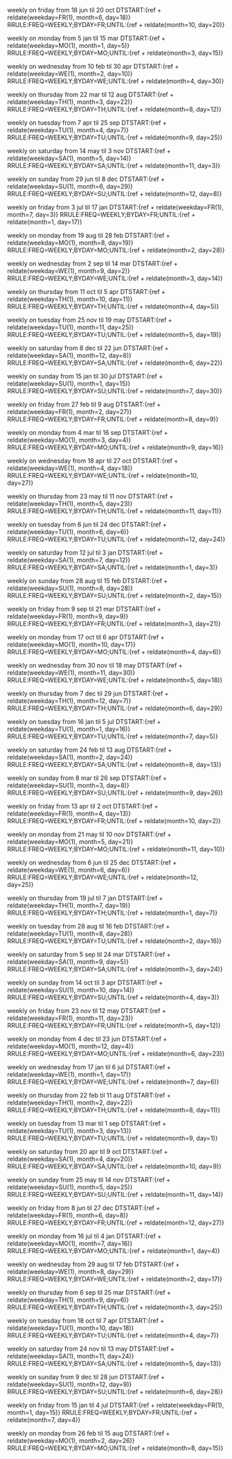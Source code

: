 weekly on friday from 18 jun til 20 oct
DTSTART:{ref + reldate(weekday=FR(1), month=6, day=18)}
RRULE:FREQ=WEEKLY;BYDAY=FR;UNTIL:{ref + reldate(month=10, day=20)}

weekly on monday from 5 jan til 15 mar
DTSTART:{ref + reldate(weekday=MO(1), month=1, day=5)}
RRULE:FREQ=WEEKLY;BYDAY=MO;UNTIL:{ref + reldate(month=3, day=15)}

weekly on wednesday from 10 feb til 30 apr
DTSTART:{ref + reldate(weekday=WE(1), month=2, day=10)}
RRULE:FREQ=WEEKLY;BYDAY=WE;UNTIL:{ref + reldate(month=4, day=30)}

weekly on thursday from 22 mar til 12 aug
DTSTART:{ref + reldate(weekday=TH(1), month=3, day=22)}
RRULE:FREQ=WEEKLY;BYDAY=TH;UNTIL:{ref + reldate(month=8, day=12)}

weekly on tuesday from 7 apr til 25 sep
DTSTART:{ref + reldate(weekday=TU(1), month=4, day=7)}
RRULE:FREQ=WEEKLY;BYDAY=TU;UNTIL:{ref + reldate(month=9, day=25)}

weekly on saturday from 14 may til 3 nov
DTSTART:{ref + reldate(weekday=SA(1), month=5, day=14)}
RRULE:FREQ=WEEKLY;BYDAY=SA;UNTIL:{ref + reldate(month=11, day=3)}

weekly on sunday from 29 jun til 8 dec
DTSTART:{ref + reldate(weekday=SU(1), month=6, day=29)}
RRULE:FREQ=WEEKLY;BYDAY=SU;UNTIL:{ref + reldate(month=12, day=8)}

weekly on friday from 3 jul til 17 jan
DTSTART:{ref + reldate(weekday=FR(1), month=7, day=3)}
RRULE:FREQ=WEEKLY;BYDAY=FR;UNTIL:{ref + reldate(month=1, day=17)}

weekly on monday from 19 aug til 28 feb
DTSTART:{ref + reldate(weekday=MO(1), month=8, day=19)}
RRULE:FREQ=WEEKLY;BYDAY=MO;UNTIL:{ref + reldate(month=2, day=28)}

weekly on wednesday from 2 sep til 14 mar
DTSTART:{ref + reldate(weekday=WE(1), month=9, day=2)}
RRULE:FREQ=WEEKLY;BYDAY=WE;UNTIL:{ref + reldate(month=3, day=14)}

weekly on thursday from 11 oct til 5 apr
DTSTART:{ref + reldate(weekday=TH(1), month=10, day=11)}
RRULE:FREQ=WEEKLY;BYDAY=TH;UNTIL:{ref + reldate(month=4, day=5)}

weekly on tuesday from 25 nov til 19 may
DTSTART:{ref + reldate(weekday=TU(1), month=11, day=25)}
RRULE:FREQ=WEEKLY;BYDAY=TU;UNTIL:{ref + reldate(month=5, day=19)}

weekly on saturday from 8 dec til 22 jun
DTSTART:{ref + reldate(weekday=SA(1), month=12, day=8)}
RRULE:FREQ=WEEKLY;BYDAY=SA;UNTIL:{ref + reldate(month=6, day=22)}

weekly on sunday from 15 jan til 30 jul
DTSTART:{ref + reldate(weekday=SU(1), month=1, day=15)}
RRULE:FREQ=WEEKLY;BYDAY=SU;UNTIL:{ref + reldate(month=7, day=30)}

weekly on friday from 27 feb til 9 aug
DTSTART:{ref + reldate(weekday=FR(1), month=2, day=27)}
RRULE:FREQ=WEEKLY;BYDAY=FR;UNTIL:{ref + reldate(month=8, day=9)}

weekly on monday from 4 mar til 16 sep
DTSTART:{ref + reldate(weekday=MO(1), month=3, day=4)}
RRULE:FREQ=WEEKLY;BYDAY=MO;UNTIL:{ref + reldate(month=9, day=16)}

weekly on wednesday from 18 apr til 27 oct
DTSTART:{ref + reldate(weekday=WE(1), month=4, day=18)}
RRULE:FREQ=WEEKLY;BYDAY=WE;UNTIL:{ref + reldate(month=10, day=27)}

weekly on thursday from 23 may til 11 nov
DTSTART:{ref + reldate(weekday=TH(1), month=5, day=23)}
RRULE:FREQ=WEEKLY;BYDAY=TH;UNTIL:{ref + reldate(month=11, day=11)}

weekly on tuesday from 6 jun til 24 dec
DTSTART:{ref + reldate(weekday=TU(1), month=6, day=6)}
RRULE:FREQ=WEEKLY;BYDAY=TU;UNTIL:{ref + reldate(month=12, day=24)}

weekly on saturday from 12 jul til 3 jan
DTSTART:{ref + reldate(weekday=SA(1), month=7, day=12)}
RRULE:FREQ=WEEKLY;BYDAY=SA;UNTIL:{ref + reldate(month=1, day=3)}

weekly on sunday from 28 aug til 15 feb
DTSTART:{ref + reldate(weekday=SU(1), month=8, day=28)}
RRULE:FREQ=WEEKLY;BYDAY=SU;UNTIL:{ref + reldate(month=2, day=15)}

weekly on friday from 9 sep til 21 mar
DTSTART:{ref + reldate(weekday=FR(1), month=9, day=9)}
RRULE:FREQ=WEEKLY;BYDAY=FR;UNTIL:{ref + reldate(month=3, day=21)}

weekly on monday from 17 oct til 6 apr
DTSTART:{ref + reldate(weekday=MO(1), month=10, day=17)}
RRULE:FREQ=WEEKLY;BYDAY=MO;UNTIL:{ref + reldate(month=4, day=6)}

weekly on wednesday from 30 nov til 18 may
DTSTART:{ref + reldate(weekday=WE(1), month=11, day=30)}
RRULE:FREQ=WEEKLY;BYDAY=WE;UNTIL:{ref + reldate(month=5, day=18)}

weekly on thursday from 7 dec til 29 jun
DTSTART:{ref + reldate(weekday=TH(1), month=12, day=7)}
RRULE:FREQ=WEEKLY;BYDAY=TH;UNTIL:{ref + reldate(month=6, day=29)}

weekly on tuesday from 16 jan til 5 jul
DTSTART:{ref + reldate(weekday=TU(1), month=1, day=16)}
RRULE:FREQ=WEEKLY;BYDAY=TU;UNTIL:{ref + reldate(month=7, day=5)}

weekly on saturday from 24 feb til 13 aug
DTSTART:{ref + reldate(weekday=SA(1), month=2, day=24)}
RRULE:FREQ=WEEKLY;BYDAY=SA;UNTIL:{ref + reldate(month=8, day=13)}

weekly on sunday from 8 mar til 26 sep
DTSTART:{ref + reldate(weekday=SU(1), month=3, day=8)}
RRULE:FREQ=WEEKLY;BYDAY=SU;UNTIL:{ref + reldate(month=9, day=26)}

weekly on friday from 13 apr til 2 oct
DTSTART:{ref + reldate(weekday=FR(1), month=4, day=13)}
RRULE:FREQ=WEEKLY;BYDAY=FR;UNTIL:{ref + reldate(month=10, day=2)}

weekly on monday from 21 may til 10 nov
DTSTART:{ref + reldate(weekday=MO(1), month=5, day=21)}
RRULE:FREQ=WEEKLY;BYDAY=MO;UNTIL:{ref + reldate(month=11, day=10)}

weekly on wednesday from 6 jun til 25 dec
DTSTART:{ref + reldate(weekday=WE(1), month=6, day=6)}
RRULE:FREQ=WEEKLY;BYDAY=WE;UNTIL:{ref + reldate(month=12, day=25)}

weekly on thursday from 19 jul til 7 jan
DTSTART:{ref + reldate(weekday=TH(1), month=7, day=19)}
RRULE:FREQ=WEEKLY;BYDAY=TH;UNTIL:{ref + reldate(month=1, day=7)}

weekly on tuesday from 28 aug til 16 feb
DTSTART:{ref + reldate(weekday=TU(1), month=8, day=28)}
RRULE:FREQ=WEEKLY;BYDAY=TU;UNTIL:{ref + reldate(month=2, day=16)}

weekly on saturday from 5 sep til 24 mar
DTSTART:{ref + reldate(weekday=SA(1), month=9, day=5)}
RRULE:FREQ=WEEKLY;BYDAY=SA;UNTIL:{ref + reldate(month=3, day=24)}

weekly on sunday from 14 oct til 3 apr
DTSTART:{ref + reldate(weekday=SU(1), month=10, day=14)}
RRULE:FREQ=WEEKLY;BYDAY=SU;UNTIL:{ref + reldate(month=4, day=3)}

weekly on friday from 23 nov til 12 may
DTSTART:{ref + reldate(weekday=FR(1), month=11, day=23)}
RRULE:FREQ=WEEKLY;BYDAY=FR;UNTIL:{ref + reldate(month=5, day=12)}

weekly on monday from 4 dec til 23 jun
DTSTART:{ref + reldate(weekday=MO(1), month=12, day=4)}
RRULE:FREQ=WEEKLY;BYDAY=MO;UNTIL:{ref + reldate(month=6, day=23)}

weekly on wednesday from 17 jan til 6 jul
DTSTART:{ref + reldate(weekday=WE(1), month=1, day=17)}
RRULE:FREQ=WEEKLY;BYDAY=WE;UNTIL:{ref + reldate(month=7, day=6)}

weekly on thursday from 22 feb til 11 aug
DTSTART:{ref + reldate(weekday=TH(1), month=2, day=22)}
RRULE:FREQ=WEEKLY;BYDAY=TH;UNTIL:{ref + reldate(month=8, day=11)}

weekly on tuesday from 13 mar til 1 sep
DTSTART:{ref + reldate(weekday=TU(1), month=3, day=13)}
RRULE:FREQ=WEEKLY;BYDAY=TU;UNTIL:{ref + reldate(month=9, day=1)}

weekly on saturday from 20 apr til 9 oct
DTSTART:{ref + reldate(weekday=SA(1), month=4, day=20)}
RRULE:FREQ=WEEKLY;BYDAY=SA;UNTIL:{ref + reldate(month=10, day=9)}

weekly on sunday from 25 may til 14 nov
DTSTART:{ref + reldate(weekday=SU(1), month=5, day=25)}
RRULE:FREQ=WEEKLY;BYDAY=SU;UNTIL:{ref + reldate(month=11, day=14)}

weekly on friday from 8 jun til 27 dec
DTSTART:{ref + reldate(weekday=FR(1), month=6, day=8)}
RRULE:FREQ=WEEKLY;BYDAY=FR;UNTIL:{ref + reldate(month=12, day=27)}

weekly on monday from 16 jul til 4 jan
DTSTART:{ref + reldate(weekday=MO(1), month=7, day=16)}
RRULE:FREQ=WEEKLY;BYDAY=MO;UNTIL:{ref + reldate(month=1, day=4)}

weekly on wednesday from 29 aug til 17 feb
DTSTART:{ref + reldate(weekday=WE(1), month=8, day=29)}
RRULE:FREQ=WEEKLY;BYDAY=WE;UNTIL:{ref + reldate(month=2, day=17)}

weekly on thursday from 6 sep til 25 mar
DTSTART:{ref + reldate(weekday=TH(1), month=9, day=6)}
RRULE:FREQ=WEEKLY;BYDAY=TH;UNTIL:{ref + reldate(month=3, day=25)}

weekly on tuesday from 18 oct til 7 apr
DTSTART:{ref + reldate(weekday=TU(1), month=10, day=18)}
RRULE:FREQ=WEEKLY;BYDAY=TU;UNTIL:{ref + reldate(month=4, day=7)}

weekly on saturday from 24 nov til 13 may
DTSTART:{ref + reldate(weekday=SA(1), month=11, day=24)}
RRULE:FREQ=WEEKLY;BYDAY=SA;UNTIL:{ref + reldate(month=5, day=13)}

weekly on sunday from 9 dec til 28 jun
DTSTART:{ref + reldate(weekday=SU(1), month=12, day=9)}
RRULE:FREQ=WEEKLY;BYDAY=SU;UNTIL:{ref + reldate(month=6, day=28)}

weekly on friday from 15 jan til 4 jul
DTSTART:{ref + reldate(weekday=FR(1), month=1, day=15)}
RRULE:FREQ=WEEKLY;BYDAY=FR;UNTIL:{ref + reldate(month=7, day=4)}

weekly on monday from 26 feb til 15 aug
DTSTART:{ref + reldate(weekday=MO(1), month=2, day=26)}
RRULE:FREQ=WEEKLY;BYDAY=MO;UNTIL:{ref + reldate(month=8, day=15)}
